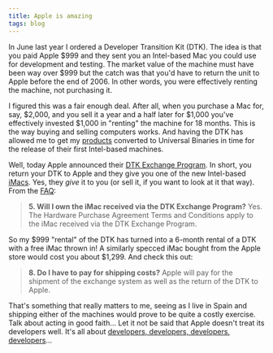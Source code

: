 ```yaml
---
title: Apple is amazing
tags: blog
---
```


In June last year I ordered a Developer Transition Kit (DTK). The idea is that you paid Apple $999 and they sent you an Intel-based Mac you could use for development and testing. The market value of the machine must have been way over $999 but the catch was that you'd have to return the unit to Apple before the end of 2006. In other words, you were effectively renting the machine, not purchasing it.

I figured this was a fair enough deal. After all, when you purchase a Mac for, say, $2,000, and you sell it a year and a half later for $1,000 you've effectively invested $1,000 in "renting" the machine for 18 months. This is the way buying and selling computers works. And having the DTK has allowed me to get my [products](http://www.wincent.com/) converted to Universal Binaries in time for the release of their first Intel-based machines.

Well, today Apple announced their [DTK Exchange Program](http://developer.apple.com/dtkexchange/index.html). In short, you return your DTK to Apple and they give you one of the new Intel-based [iMacs](http://www.apple.com/imac/). Yes, they *give* it to you (or sell it, if you want to look at it that way). From the [FAQ](http://developer.apple.com/dtkexchange/faq.html):

> **5. Will I own the iMac received via the DTK Exchange Program?**
> Yes. The Hardware Purchase Agreement Terms and Conditions apply to the iMac received via the DTK Exchange Program.

So my $999 "rental" of the DTK has turned into a 6-month rental of a DTK with a free iMac thrown in! A similarly specced iMac bought from the Apple store would cost you about $1,299. And check this out:

> **8. Do I have to pay for shipping costs?**
> Apple will pay for the shipment of the exchange system as well as the return of the DTK to Apple.

That's something that really matters to me, seeing as I live in Spain and shipping either of the machines would prove to be quite a costly exercise. Talk about acting in good faith... Let it not be said that Apple doesn't treat its developers well. It's all about [developers, developers, developers, developers](http://www.ntk.net/ballmer/mirrors.html)...
